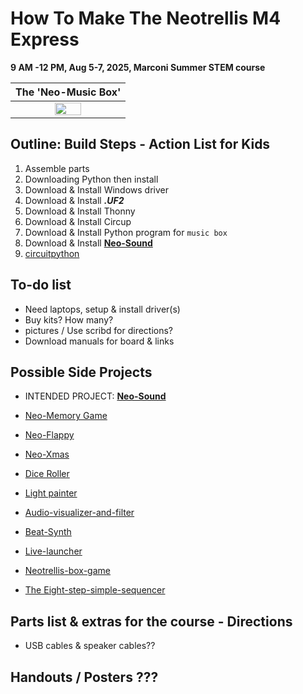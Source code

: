 # How To Make The Neotrellis M4 Express
**9 AM -12 PM, Aug 5-7, 2025, Marconi Summer STEM course**  

| The 'Neo-Music Box' |
|:-:|
|<img src="/images/adafruit_products_3938_demo.gif" width="50%" />|

## Outline: Build Steps - Action List for Kids

1. Assemble parts
1. Downloading Python then install
1. Download & Install Windows driver
1. Download & Install ***.UF2***
1. Download & Install Thonny
1. Download & Install Circup 
1. Download & Install Python program for `music box`
1. Download & Install [**Neo-Sound**](https://learn.adafruit.com/adafruit-neotrellis-m4)
2. [circuitpython](https://learn.adafruit.com/welcome-to-circuitpython)


## To-do list
   - Need laptops, setup & install driver(s)
   - Buy kits? How many?
   - pictures / Use scribd for directions?
   - Download manuals for board & links


## Possible Side Projects
- INTENDED PROJECT: [**Neo-Sound**](https://learn.adafruit.com/adafruit-neotrellis-m4)

- [Neo-Memory Game](https://learn.adafruit.com/neotrellis-m4-memory-game)
- [Neo-Flappy](https://learn.adafruit.com/circuitpython-neotrellism4-flappybird)
- [Neo-Xmas](https://learn.adafruit.com/xmas-sound-board)
- [Dice Roller](https://learn.adafruit.com/neotrellis-dice)
- [Light painter](https://learn.adafruit.com/neotrellis-light-painting)
- [Audio-visualizer-and-filter](https://learn.adafruit.com/trellis-m4-audio-visualizer-and-filter)
- [Beat-Synth](https://learn.adafruit.com/trellis-m4-beat-sequencer)
- [Live-launcher](https://learn.adafruit.com/neotrellis-live-launcher)
- [Neotrellis-box-game](https://learn.adafruit.com/neotrellis-box-game)
- [The Eight-step-simple-sequencer](https://learn.adafruit.com/trellis-m4-beat-sequencer/eight-step-simple-sequencer)


## Parts list & extras for the course - Directions
- USB cables & speaker cables??


## Handouts / Posters ???
